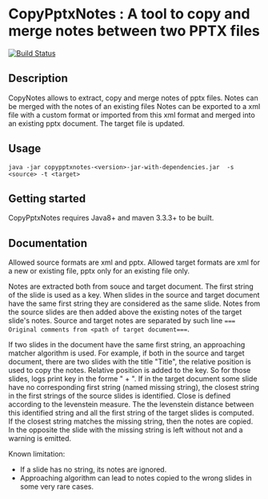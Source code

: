 # CopyPptxNotes : A tool to copy and merge notes between two PPTX files

[![Build Status](https://travis-ci.org/mbojoly/copypptxnotes.svg)](https://travis-ci.org/mbojoly/copypptxnotes)

## Description
CopyNotes allows to extract, copy and merge notes of pptx files. 
Notes can be merged with the notes of an existing files
Notes can be exported to a xml file with a custom format or imported from this xml format and merged into an existing pptx document.
The target file is updated.

## Usage
```
java -jar copypptxnotes-<version>-jar-with-dependencies.jar  -s <source> -t <target>
```

## Getting started
CopyPptxNotes requires Java8+ and maven 3.3.3+ to be built.

## Documentation
Allowed source formats are xml and pptx.
Allowed target formats are xml for a new or existing file, pptx only for an existing file only.

Notes are extracted both from souce and target document. The first string of the slide is used as a key. When slides in the source and target document have the same first string they are considered as the same slide. Notes from the source slides are then added above the existing notes of the target slide's notes. Source and target notes are separated by such line `=== Original comments from <path of target document===`.

If two slides in the document have the same first string, an approaching matcher algorithm is used. For example, if both in the source and target document, there are two slides with the title "Title", the relative position is used to copy the notes. Relative position is added to the key. So for those slides, logs print key in the forme "<first String> + <relative position>".
If in the target document some slide have no corresponding first string (named missing string), the closest string in the first strings of the source slides is identified. Close is defined according to  the levenstein measure. The the levenstein distance between this identified string and all the first string of the target slides is computed. If the closest string matches the missing string, then the notes are copied. In the opposite the slide with the missing string is left without not and a warning is emitted.    

Known limitation:
- If a slide has no string, its notes are ignored.
- Approaching algorithm can lead to notes copied to the wrong slides in some very rare cases.



